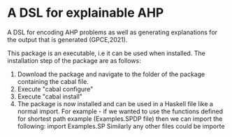 # A DSL for explainable AHP
A DSL for encoding AHP problems as well as generating explanations for the output that is generated (GPCE,2021).

This package is an executable, i.e it can be used when installed. The installation step of the package are as follows:

1) Download the package and navigate to the folder of the package containing the cabal file.
2) Execute "cabal configure"
3) Execute "cabal install" 
4) The package is now installed and can be used in a Haskell file like a normal import. For example - if we wanted to use the functions defined for shortest path example (Examples.SPDP file) then we can import the following:
import Examples.SP
Similarly any other files could be importe
